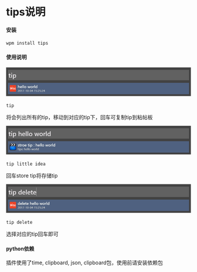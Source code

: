 # tips说明

#### 安装
```
wpm install tips
```


#### 使用说明
![tip](https://raw.githubusercontent.com/ev01ing/Wox.Plugin.Tips/master/docs/pics/2.PNG)
```
tip 
```
将会列出所有的tip，移动到对应的tip下，回车可复制tip到粘帖板


![store tip](https://raw.githubusercontent.com/ev01ing/Wox.Plugin.Tips/master/docs/pics/1.PNG)
```
tip little idea
```
回车store tip将存储tip


![delete tip](https://raw.githubusercontent.com/ev01ing/Wox.Plugin.Tips/master/docs/pics/3.PNG)
```
tip delete
```
选择对应的tip回车即可

#### python依赖

插件使用了time, clipboard, json, clipboard包，使用前请安装依赖包